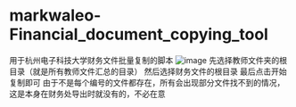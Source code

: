 # markwaleo-Financial_document_copying_tool
用于杭州电子科技大学财务文件批量复制的脚本
![image](https://github.com/user-attachments/assets/5dd55175-46f7-424d-aacb-56f1e9b35684)
先选择教师文件夹的根目录（就是所有教师文件汇总的目录）
然后选择财务文件的根目录
最后点击开始复制即可
由于不是每个编号的文件都存在，所有会出现部分文件找不到的情况，这是本身在财务处导出时就没有的，不必在意
